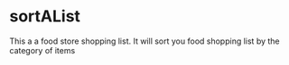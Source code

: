 # sortAList
This a a food store shopping list. It will sort you food shopping list by the category of items 
